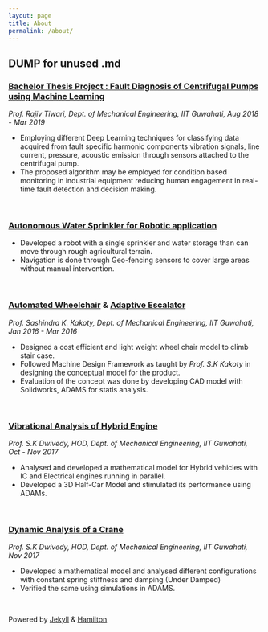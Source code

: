 ```yaml
---
layout: page
title: About
permalink: /about/
---
```


## DUMP for unused .md


### [Bachelor Thesis Project : Fault Diagnosis of Centrifugal Pumps using Machine Learning](https://1drv.ms/u/s!ApdxDjnV6wTtlAOL70F67mtCXTaZ?e=dgGgjq)
_Prof. Rajiv Tiwari, Dept. of Mechanical Engineering, IIT Guwahati, Aug 2018 - Mar 2019_
* Employing different Deep Learning techniques for classifying data acquired from fault specific harmonic components vibration signals, line current, pressure, acoustic emission through sensors attached to the centrifugal pump.
* The proposed algorithm may be employed for condition based monitoring in industrial equipment reducing human engagement in real-time fault detection and decision making.

<br/>

### [Autonomous Water Sprinkler for Robotic application](https://1drv.ms/u/s!ApdxDjnV6wTtk324mQlLS3XwNDf1?e=SntdsF)
* Developed a robot with a single sprinkler and water storage than can move through rough agricultural terrain.
* Navigation is done through Geo-fencing sensors to cover large areas without manual intervention.

<br/>

### [Automated Wheelchair](https://1drv.ms/u/s!ApdxDjnV6wTtk39kg0oiiR-3Umoa?e=Xa4quK) & [Adaptive Escalator](https://1drv.ms/u/s!ApdxDjnV6wTtk3sSrnKSavn3JWL3?e=VzWEaJ)
_Prof. Sashindra K. Kakoty, Dept. of Mechanical Engineering, IIT Guwahati, Jan 2016 - Mar 2016_
* Designed a cost efficient and light weight wheel chair model to climb stair case.
* Followed Machine Design Framework as taught by _Prof. S.K Kakoty_ in designing the conceptual model for the product.
* Evaluation of the concept was done by developing CAD model with Solidworks, ADAMS for statis analysis.

<br/>

### [Vibrational Analysis of Hybrid Engine](https://1drv.ms/u/s!ApdxDjnV6wTtlAD1V8r2XZ7TqCG_?e=ZdviPg)
_Prof. S.K Dwivedy, HOD, Dept. of Mechanical Engineering, IIT Guwahati, Oct - Nov 2017_
* Analysed and developed a mathematical model for Hybrid vehicles with IC and Electrical engines running in parallel.
* Developed a 3D Half-Car Model and stimulated its performance using ADAMs. 

<br/>

### [Dynamic Analysis of a Crane](https://1drv.ms/u/s!ApdxDjnV6wTtlAFi4_esSBHhLi8q?e=1CqVmf)
_Prof. S.K Dwivedy, HOD, Dept. of Mechanical Engineering, IIT Guwahati, Nov 2017_
* Developed a mathematical model and analysed different configurations with constant spring stiffness and damping (Under Damped)
* Verified the same using simulations in ADAMS.

<br/>












  <footer class="site-footer">
    <div class="footer-col">
      <p>
        Powered by <a href="https://jekyllrb.com/">Jekyll</a> & <a href="https://github.com/ngzhio/jekyll-theme-hamilton">Hamilton</a>
      </p>
    </div>
  </footer>



